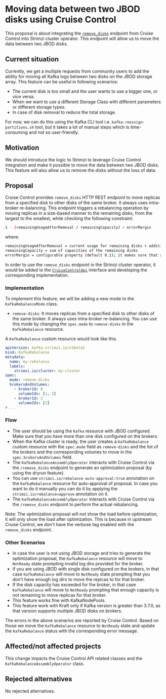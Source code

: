 # Moving data between two JBOD disks using Cruise Control

This proposal is about integrating the [`remove_disks`](https://github.com/linkedin/cruise-control/blob/main/cruise-control/src/main/resources/yaml/endpoints/removeDisks.yaml) endpoint from Cruise Control into Strimzi cluster operator. 
This endpoint will allow us to move the data between two JBOD disks. 

## Current situation

Currently, we get a multiple requests from community users to add the ability for moving all Kafka logs between two disks on the JBOD storage array. This feature can be useful in following scenarios:
- The current disk is too small and the user wants to use a bigger one, or vice versa.
- When we want to use a different Storage Class with different parameters or different storage types.
- In case of disk removal to reduce the total storage.

For now, we can do this using the Kafka CLI tool i.e. `kafka-reassign-partitions.sh` tool, but it takes a lot of manual steps which is time-consuming and not so user-friendly.

## Motivation

We should introduce the logic to Strimzi to leverage Cruise Control integration and make it possible to move the data between two JBOD disks.
This feature will also allow us to remove the disks without the loss of data.

## Proposal

Cruise Control provides `remove_disks` HTTP REST endpoint to move replicas from a specified disk to other disks of the same broker. It always uses intra-broker re-balancing.
This endpoint triggers a rebalancing operation by moving replicas in a size-based manner to the remaining disks, from the largest to the smallest, while checking the following constraint:
```sh
1 - (remainingUsageAfterRemoval / remainingCapacity) > errorMargin
```
where:
```sh
remainingUsageAfterRemoval = current usage for remaining disks + additional usage from removed disks
remainingCapacity = sum of capacities of the remaining disks
errorMargin = configurable property (default 0.1); it makes sure that a disk percentage is always free when moving replicas
```

In order to use the `remove_disks` endpoint in the Strimzi cluster operator, it would be added to the [`CruiseControlApi`](https://github.com/strimzi/strimzi-kafka-operator/blob/main/cluster-operator/src/main/java/io/strimzi/operator/cluster/operator/resource/cruisecontrol/CruiseControlApi.java) interface and developing the corresponding implementation.

### Implementation

To implement this feature, we will be adding a new mode to the `KafkaRebalanceMode` class.
* `remove-disks`: It moves replicas from a specified disk to other disks of the same broker. It always uses intra-broker re-balancing.
You can use this mode by changing the `spec.mode` to `remove-disks` in the `KafkaRebalance` resource.

A `KafkaRebalance` custom resource would look like this.

```yaml
apiVersion: kafka.strimzi.io/v1beta2
kind: KafkaRebalance
metadata:
  name: my-rebalance
  labels:
    strimzi.io/cluster: my-cluster
spec:
  mode: remove-disks
  brokersAndVolumes:
    - brokerId: 0
      volumeIds: [1, 2]
    - brokerId: 2
      volumeIds: [1]
# ...
```

### Flow

- The user should be using the `Kafka` resource with JBOD configured. Make sure that you have more than one disk configured on the brokers.
- When the Kafka cluster is ready, the user creates a `KafkaRebalance` custom resource with the `spec.mode` field as `remove-disks` and the list of the brokers and the corresponding volumes to move in the `spec.brokersAndVolumes` field.
- The `KafkaRebalanceAssemblyOperator` interacts with Cruise Control via the `/remove_disks` endpoint to generate an optimization proposal (by using the dryrun feature).
- You can use `strimzi.io/rebalance-auto-approval:true` annotation on the `KafkaRebalance` resource for auto-approval of proposal. In case you want to do it manually you can do it by applying the `strimzi.io/rebalance=approve` annotation on it.
- The `KafkaRebalanceAssemblyOperator` interacts with Cruise Control via the `/remove_disks` endpoint to perform the actual rebalancing.

Note: The optimization proposal will not show the load before optimization, it will only show the load after optimization. This is because in upstream Cruise Control, we don't have the verbose tag enabled with the `remove_disks` endpoint.

### Other Scenarios

- In case the user is not using JBOD storage and tries to generate the optimization proposal, the `KafkaRebalance` resource will move to `NotReady` state prompting invalid log dirs provided for the broker.
- If you are using JBOD with single disk configured on the brokers, in that case `KafkaRebalance` will move to `NotReady` state prompting that you don't have enough log dirs to move the repicas to for that broker.
- If the disk capacity has exceeded for the broker, in that case `KafkaRebalance` will move to `NotReady` prompting that enough capacity is not remaining to move replicas for that broker.
- This feature works fine with KafkaNodePools. 
- This feature work with Kraft only if Kafka version is greater than 3.7.0, as that version supports multiple JBOD disks on brokers.

The errors in the above scenarios are reported by Cruise Control. Based on those we move the `KafkaRebalance` resource to `NotReady` state and update the `KafkaRebalance` status with the corresponding error message.

## Affected/not affected projects

This change impacts the Cruise Control API related classes and the `KafkaRebalanceAssemblyOperator` class.

## Rejected alternatives

No rejected alternatives.
